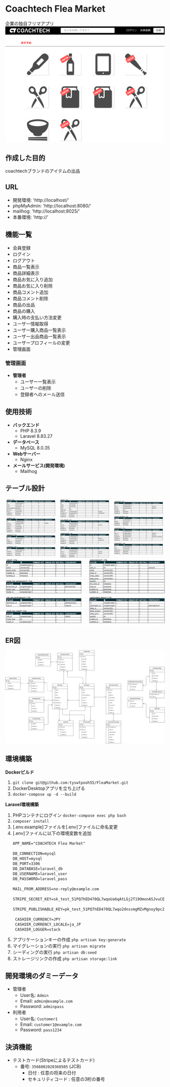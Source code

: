 # Coachtech Flea Market
企業の独自フリマアプリ
![alt text](README_img/top.png)

## 作成した目的
coachtechブランドのアイテムの出品

## URL
- 開発環境: 'http://localhost/'
- phpMyAdmin: 'http://localhost:8080/'
- mailhog: 'http://localhost:8025/'
- 本番環境: 'http://'

## 機能一覧
- 会員登録
- ログイン
- ログアウト
- 商品一覧表示
- 商品詳細表示
- 商品お気に入り追加
- 商品お気に入り削除
- 商品コメント追加
- 商品コメント削除
- 商品の出品
- 商品の購入
- 購入時の支払い方法変更
- ユーザー情報取得
- ユーザー購入商品一覧表示
- ユーザー出品商品一覧表示
- ユーザープロフィールの変更
- 管理画面

### 管理画面
- **管理者**
  - ユーザー一覧表示
  - ユーザーの削除
  - 登録者へのメール送信

## 使用技術
- **バックエンド**
  - PHP 8.3.9
  - Laravel 8.83.27
- **データベース**
  - MySQL 8.0.35
- **Webサーバー**
  - Nginx
- **メールサービス(開発環境)**
  - Mailhog

## テーブル設計
![alt text](README_img/table1.png)
![alt text](README_img/table2.png)

## ER図
![alt text](README_img/er.png)

## 環境構築
**Dockerビルド**
1. `git clone git@github.com:tyswtpooh55/FleaMarket.git`
2. DockerDesktopアプリを立ち上げる
3. `docker-compose up -d --build`

**Laravel環境構築**
1. PHPコンテナにログイン 
   `docker-compose exec php bash`
2. `composer install`
3. [.env.example]ファイルを[.env]ファイルに命名変更
4. [.env]ファイルに以下の環境変数を追加
   ```
   APP_NAME="COACHTECH Flea Market"

   DB_CONNECTION=mysql
   DB_HOST=mysql
   DB_PORT=3306
   DB_DATABASE=laravel_db
   DB_USERNAME=laravel_user
   DB_PASSWORD=laravel_pass

   MAIL_FROM_ADDRESS=no-reply@example.com

   STRIPE_SECRET_KEY=sk_test_51PQ7hED470QL7wqoUa6qAtLGj2T19OmonASJvuCEw9J8Dmq8ElHGpoIBHupOJNsYtooyZ2lZFJ011oVJWjrsr9Uf00qxw74uER
    STRIPE_PUBLISHABLE_KEY=pk_test_51PQ7hED470QL7wqo2dnssmgMZvMgnoy9pc2x6qMtMZOJ0NeZb6MKyiPE94cELQecfK4sJlmJo0kD7Ti2D5tYV12w00CXHwcSIN

    CASHIER_CURRENCY=JPY
    CASHIER_CURRENCY_LOCALE=ja_JP
    CASHIER_LOGGER=stack
    ```
5. アプリケーションキーの作成
   `php artisan key:generate`
6. マイグレーションの実行
   `php artisan migrate`
7. シーディングの実行
   `php artisan db:seed`
8. ストレージリンクの作成
   `php artisan storage:link`

## 開発環境のダミーデータ
- 管理者
  - User名: `Admin`
  - Email: `admin@example.com`
  - Password: `adminpass`
- 利用者
  - User名: `Customer1`
  - Email: `customer1@example.com`
  - Password: `pass1234`

## 決済機能
- テストカード(Stripeによるテストカード)
  - 番号: `3566002020360505` (JCB)
    - 日付 : 任意の将来の日付
    - セキュリティコード : 任意の3桁の番号
